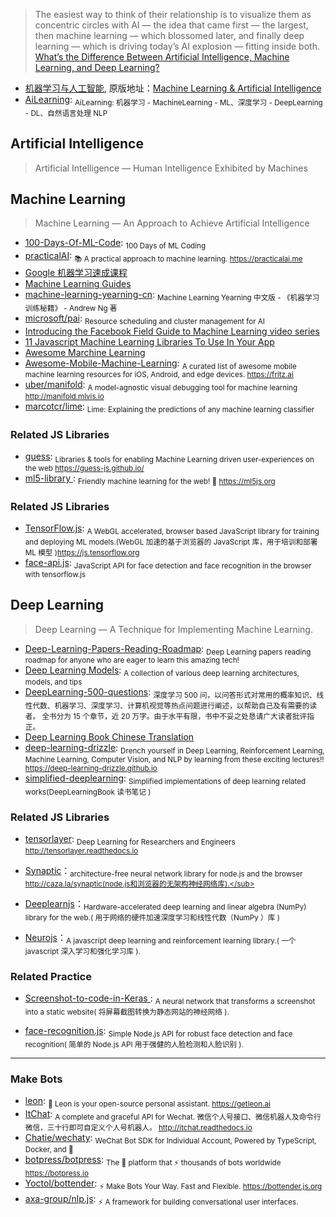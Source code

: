 > The easiest way to think of their relationship is to visualize them as concentric circles with AI — the idea that came first — the largest, then machine learning — which blossomed later, and finally deep learning — which is driving today’s AI explosion — fitting inside both. [What’s the Difference Between Artificial Intelligence, Machine Learning, and Deep Learning?](https://blogs.nvidia.com/blog/2016/07/29/whats-difference-artificial-intelligence-machine-learning-deep-learning-ai/)

- [机器学习与人工智能](https://www.bilibili.com/video/av20922906), 原版地址：[Machine Learning & Artificial Intelligence](https://www.youtube.com/watch?v=z-EtmaFJieY)
- [AiLearning](https://github.com/apachecn/AiLearning): <sub>AiLearning: 机器学习 - MachineLearning - ML、深度学习 - DeepLearning - DL、自然语言处理 NLP</sub>

## **Artificial Intelligence**

> Artificial Intelligence — Human Intelligence Exhibited by Machines

## **Machine Learning**

> Machine Learning — An Approach to Achieve Artificial Intelligence

- [100-Days-Of-ML-Code](https://github.com/Avik-Jain/100-Days-Of-ML-Code): <sub>100 Days of ML Coding</sub>
- [practicalAI](https://github.com/practicalAI/practicalAI): <sub>📚 A practical approach to machine learning. https://practicalai.me</sub>
- [Google 机器学习速成课程](https://developers.google.com/machine-learning/crash-course/)
- [Machine Learning Guides](https://developers.google.com/machine-learning/guides/)
- [machine-learning-yearning-cn](https://github.com/deeplearning-ai/machine-learning-yearning-cn): <sub>Machine Learning Yearning 中文版 - 《机器学习训练秘籍》 - Andrew Ng 著</sub>
- [microsoft/pai](https://github.com/microsoft/pai): <sub>Resource scheduling and cluster management for AI</sub>
- [Introducing the Facebook Field Guide to Machine Learning video series](https://research.fb.com/the-facebook-field-guide-to-machine-learning-video-series/)
- [11 Javascript Machine Learning Libraries To Use In Your App](https://blog.bitsrc.io/11-javascript-machine-learning-libraries-to-use-in-your-app-c49772cca46c)
- [Awesome Marchine Learning](https://github.com/shenwei356/awesome/blob/master/machine-learning.md)
- [Awesome-Mobile-Machine-Learning](https://github.com/fritzlabs/Awesome-Mobile-Machine-Learning): <sub>A curated list of awesome mobile machine learning resources for iOS, Android, and edge devices. https://fritz.ai </sub>
- [uber/manifold](https://github.com/uber/manifold): <sub>A model-agnostic visual debugging tool for machine learning http://manifold.mlvis.io</sub>
- [marcotcr/lime](https://github.com/marcotcr/lime): <sub>Lime: Explaining the predictions of any machine learning classifier</sub>

### Related JS Libraries

- [guess](https://github.com/guess-js/guess): <sub>Libraries & tools for enabling Machine Learning driven user-experiences on the web https://guess-js.github.io/</sub>
- [ml5-library ](https://github.com/ml5js/ml5-library): <sub>Friendly machine learning for the web! 🤖 https://ml5js.org</sub>

### Related JS Libraries

- [TensorFlow.js](https://github.com/tensorflow/tfjs): <sub>A WebGL accelerated, browser based JavaScript library for training and deploying ML models.(WebGL 加速的基于浏览器的 JavaScript 库，用于培训和部署 ML 模型 )https://js.tensorflow.org</sub>
- [face-api.js](https://github.com/justadudewhohacks/face-api.js): <sub>JavaScript API for face detection and face recognition in the browser with tensorflow.js</sub>

## **Deep Learning**

> Deep Learning — A Technique for Implementing Machine Learning.

- [Deep-Learning-Papers-Reading-Roadmap](https://github.com/floodsung/Deep-Learning-Papers-Reading-Roadmap): <sub>Deep Learning papers reading roadmap for anyone who are eager to learn this amazing tech!</sub>
- [Deep Learning Models](https://github.com/rasbt/deeplearning-models): <sub>A collection of various deep learning architectures, models, and tips</sub>
- [DeepLearning-500-questions](https://github.com/scutan90/DeepLearning-500-questions): <sub>深度学习 500 问，以问答形式对常用的概率知识、线性代数、机器学习、深度学习、计算机视觉等热点问题进行阐述，以帮助自己及有需要的读者。 全书分为 15 个章节，近 20 万字。由于水平有限，书中不妥之处恳请广大读者批评指正。</sub>
- [Deep Learning Book Chinese Translation](https://github.com/exacity/deeplearningbook-chinese)
- [deep-learning-drizzle](https://github.com/kmario23/deep-learning-drizzle): <sub>Drench yourself in Deep Learning, Reinforcement Learning, Machine Learning, Computer Vision, and NLP by learning from these exciting lectures!! https://deep-learning-drizzle.github.io</sub>
- [simplified-deeplearning](https://github.com/exacity/simplified-deeplearning): <sub>Simplified implementations of deep learning related works(DeepLearningBook 读书笔记 )</sub>

### Related JS Libraries

- [tensorlayer](https://github.com/tensorlayer/tensorlayer): <sub>Deep Learning for Researchers and Engineers http://tensorlayer.readthedocs.io</sub>

- [Synaptic](https://github.com/cazala/synaptic)：<sub>architecture-free neural network library for node.js and the browser http://caza.la/synaptic(node.js和浏览器的无架构神经网络库).</sub>

- [Deeplearnjs](https://github.com/PAIR-code/deeplearnjs)：<sub>Hardware-accelerated deep learning and linear algebra (NumPy) library for the web.( 用于网络的硬件加速深度学习和线性代数（NumPy ）库 )</sub>

- [Neurojs](https://github.com/janhuenermann/neurojs)：<sub>A javascript deep learning and reinforcement learning library.( 一个 javascript 深入学习和强化学习库 ).</sub>

### Related Practice

- [Screenshot-to-code-in-Keras ](https://github.com/emilwallner/Screenshot-to-code-in-Keras): <sub>A neural network that transforms a screenshot into a static website( 将屏幕截图转换为静态网站的神经网络 ).</sub>

- [face-recognition.js](https://github.com/justadudewhohacks/face-recognition.js): <sub>Simple Node.js API for robust face detection and face recognition( 简单的 Node.js API 用于强健的人脸检测和人脸识别 ).</sub>

---

### Make Bots

- [leon](https://github.com/leon-ai/leon): <sub>🧠 Leon is your open-source personal assistant. https://getleon.ai</sub>
- [ItChat](https://github.com/littlecodersh/ItChat): <sub>A complete and graceful API for Wechat. 微信个人号接口、微信机器人及命令行微信，三十行即可自定义个人号机器人。 http://itchat.readthedocs.io</sub>
- [Chatie/wechaty](https://github.com/Chatie/wechaty): <sub>WeChat Bot SDK for Individual Account, Powered by TypeScript, Docker, and 💖</sub>
- [botpress/botpress](https://github.com/botpress/botpress): <sub>The 🤖 platform that ⚡ thousands of bots worldwide https://botpress.io</sub>
- [Yoctol/bottender](https://github.com/Yoctol/bottender): <sub>⚡️ Make Bots Your Way. Fast and Flexible. https://bottender.js.org</sub>
- [axa-group/nlp.js](https://github.com/axa-group/nlp.js): <sub>⚡️ A framework for building conversational user interfaces.</sub>
